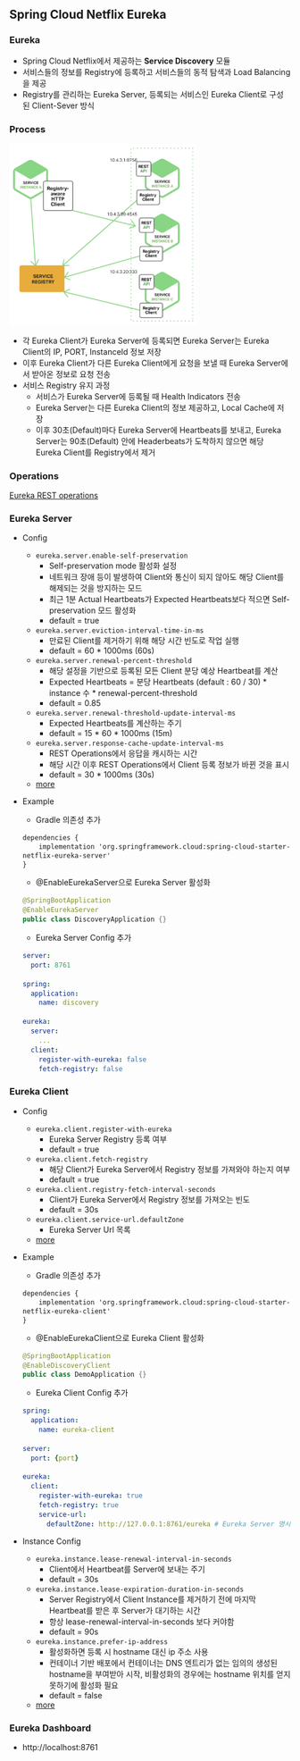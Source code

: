 ## Spring Cloud Netflix Eureka

### Eureka
- Spring Cloud Netflix에서 제공하는 **Service Discovery** 모듈
- 서비스들의 정보를 Registry에 등록하고 서비스들의 동적 탐색과 Load Balancing을 제공
- Registry를 관리하는 Eureka Server, 등록되는 서비스인 Eureka Client로 구성된 Client-Sever 방식

### Process
<img src="./images/Eureka.png" width="335" alt="">

- 각 Eureka Client가 Eureka Server에 등록되면 Eureka Server는 Eureka Client의 IP, PORT, InstanceId 정보 저장
- 이후 Eureka Client가 다른 Eureka Client에게 요청을 보낼 때 Eureka Server에서 받아온 정보로 요청 전송
- 서비스 Registry 유지 과정
  - 서비스가 Eureka Server에 등록될 때 Health Indicators 전송
  - Eureka Server는 다른 Eureka Client의 정보 제공하고, Local Cache에 저장
  - 이후 30초(Default)마다 Eureka Server에 Heartbeats를 보내고, Eureka Server는 90초(Default) 안에 Headerbeats가 도착하지 않으면 해당 Eureka Client를 Registry에서 제거

### Operations
[Eureka REST operations](https://github.com/Netflix/eureka/wiki/Eureka-REST-operations)

### Eureka Server
- Config
  - `eureka.server.enable-self-preservation`
    - Self-preservation mode 활성화 설정
    - 네트워크 장애 등이 발생하여 Client와 통신이 되지 않아도 해당 Client를 해제되는 것을 방지하는 모드
    - 최근 1분 Actual Heartbeats가 Expected Heartbeats보다 적으면 Self-preservation 모드 활성화
    - default = true
  - `eureka.server.eviction-interval-time-in-ms`
    - 만료된 Client를 제거하기 위해 해당 시간 빈도로 작업 실행 
    - default = 60 * 1000ms (60s)
  - `eureka.server.renewal-percent-threshold`
    - 해당 설정을 기반으로 등록된 모든 Client 분당 예상 Heartbeat를 계산
    - Expected Heartbeats = 분당 Heartbeats (default : 60 / 30) * instance 수 * renewal-percent-threshold
    - default = 0.85
  - `eureka.server.renewal-threshold-update-interval-ms`
    - Expected Heartbeats를 계산하는 주기
    - default = 15 * 60 * 1000ms (15m)
  - `eureka.server.response-cache-update-interval-ms`
    - REST Operations에서 응답을 캐시하는 시간
    - 해당 시간 이후 REST Operations에서 Client 등록 정보가 바뀐 것을 표시
    - default = 30 * 1000ms (30s)
  - [more](https://github.com/Netflix/eureka/blob/master/eureka-core/src/main/java/com/netflix/eureka/EurekaServerConfig.java)
- Example
  - Gradle 의존성 추가
  ```
  dependencies {
      implementation 'org.springframework.cloud:spring-cloud-starter-netflix-eureka-server'
  }
  ```
  - @EnableEurekaServer으로 Eureka Server 활성화
  ```java
  @SpringBootApplication
  @EnableEurekaServer
  public class DiscoveryApplication {}
  ```

  - Eureka Server Config 추가
  ```yaml
  server:
    port: 8761
  
  spring:
    application:
      name: discovery
  
  eureka:
    server:
      ...
    client:
      register-with-eureka: false
      fetch-registry: false
  ```

### Eureka Client
- Config
  - `eureka.client.register-with-eureka`
    - Eureka Server Registry 등록 여부
    - default = true
  - `eureka.client.fetch-registry`
    - 해당 Client가 Eureka Server에서 Registry 정보를 가져와야 하는지 여부
    - default = true
  - `eureka.client.registry-fetch-interval-seconds`
    - Client가 Eureka Server에서 Registry 정보를 가져오는 빈도
    - default = 30s
  - `eureka.client.service-url.defaultZone`
    - Eureka Server Url 목록
  - [more](https://github.com/Netflix/eureka/blob/master/eureka-client/src/main/java/com/netflix/discovery/EurekaClientConfig.java)
- Example
  - Gradle 의존성 추가
  ```
  dependencies {
      implementation 'org.springframework.cloud:spring-cloud-starter-netflix-eureka-client'
  }
  ```
  - @EnableEurekaClient으로 Eureka Client 활성화
  ``` java
  @SpringBootApplication
  @EnableDiscoveryClient
  public class DemoApplication {}
  ```
  - Eureka Client Config 추가
  ``` yaml
  spring:
    application:
      name: eureka-client
  
  server:
    port: {port}
  
  eureka:
    client:
      register-with-eureka: true
      fetch-registry: true
      service-url:
        defaultZone: http://127.0.0.1:8761/eureka # Eureka Server 명시
  ```

- Instance Config
  - `eureka.instance.lease-renewal-interval-in-seconds`
    - Client에서 Heartbeat를 Server에 보내는 주기
    - default = 30s
  - `eureka.instance.lease-expiration-duration-in-seconds`
    - Server Registry에서 Client Instance를 제거하기 전에 마지막 Heartbeat를 받은 후 Server가 대기하는 시간
    - 항상 lease-renewal-interval-in-seconds 보다 커야함
    - default = 90s
  - `eureka.instance.prefer-ip-address`
    - 활성화하면 등록 시 hostname 대신 ip 주소 사용
    - 컨테이너 기반 배포에서 컨테이너는 DNS 엔트리가 없는 임의의 생성된 hostname을 부여받아 시작, 비활성화의 경우에는 hostname 위치를 얻지 못하기에 활성화 필요
    - default = false
  - [more](https://github.com/Netflix/eureka/blob/master/eureka-client/src/main/java/com/netflix/appinfo/EurekaInstanceConfig.java)

### Eureka Dashboard
- http://localhost:8761